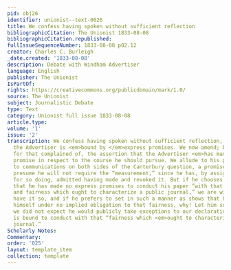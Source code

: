 ```yaml
---
pid: obj26
identifier: unionist--text-0026
title: We confess having spoken without sufficient reflection
bibliographicCitation: The Unionist 1833-08-08
bibliographicCitation.republished: 
fullIssueSequenceNumber: 1833-08-08 p02.12
creator: Charles C. Burleigh
_date.created: '1833-08-08'
description: Debate with Windham Advertiser
language: English
publisher: The Unionist
IsPartOf: 
rights: https://creativecommons.org/publicdomain/mark/1.0/
source: The Unionist
subject: Journalistic Debate
type: Text
category: Unionist full issue 1833-08-08
article.type: 
volume: '1'
issue: '2'
transcription: We confess having spoken without sufficient reflection, in saying that
  the Advertiser is <em>bound by </em>express promises. We now amend; by substituting
  for that complained of, the assertion that the Advertiser <em>has made</em> an express
  promise in respect to the course he should pursue. We allude to his promising admission
  to communications on both sides of the Canterbury question, a promise of which we
  presume he will not require the “measurement,” since he has, by assigning his reasons
  for so doing, admitted having made and revoked it. But if he chooses to have it
  that he has made no express promises to conduct his paper ”with that independence
  and fairness which ought to characterize a public journal,” we are willing he should
  have it so, and if he prefers to set in such a manner as shows that he considers
  himself under no implied obligation to that fairness, why! Let him so act. But really,
  we did not expect he would publicly take exceptions to our declaration, that he
  is bound to conduct with that “fairness which <em>ought to characterize</em> a public
  journal.”
Scholarly Notes: 
Commentary: 
order: '025'
layout: template_item
collection: template
---
```

